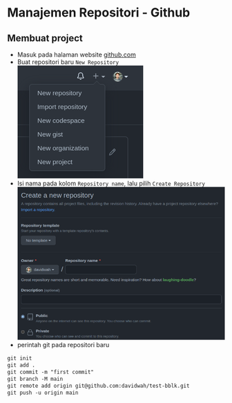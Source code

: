 # Manajemen Repositori - Github

## Membuat project
* Masuk pada halaman website [github.com](https://github.com/)
* Buat repositori baru `New Repository`
![new-repository](/file/github/Screenshot%20from%202022-11-17%2000-02-45.png)
* Isi nama pada kolom `Repository name`, lalu pilih `Create Repository`
![new-repository](/file/github/Screenshot%20from%202022-11-17%2000-04-39.png)
* perintah git pada repositori baru
```git
git init
git add .
git commit -m "first commit"
git branch -M main
git remote add origin git@github.com:davidwah/test-bblk.git
git push -u origin main
```